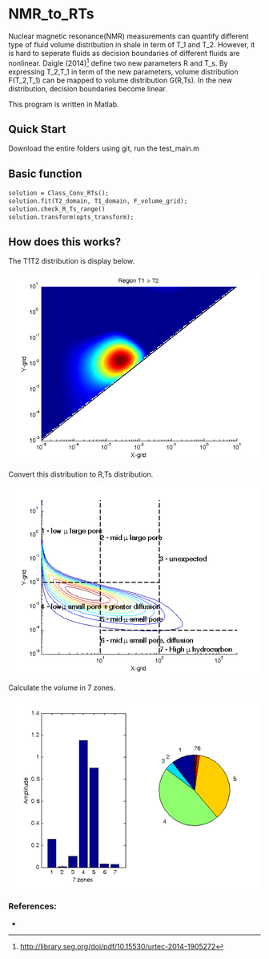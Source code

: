 # NMR_to_RTs
Nuclear magnetic resonance(NMR) measurements can quantify different type of fluid volume distribution in shale in term of T_1 and T_2. However, it is hard to seperate fluids as decision boundaries of different fluids are nonlinear. Daigle (2014)[^Hugh_2014] define two new parameters R and T_s. By expressing T_2,T_1 in term of the new parameters, volume distribution F(T_2,T_1) can be mapped to volume distribution G(R,Ts). In the new distribution, decision boundaries become linear. 

This program is written in Matlab. 
      
## Quick Start
Download the entire folders using git, run the test_main.m  

## Basic function
```
solution = Class_Conv_RTs();
solution.fit(T2_domain, T1_domain, F_volume_grid); 
solution.check_R_Ts_range()
solution.transform(opts_transform);

```


## How does this works?

The T1T2 distribution is display below. 
 
![1](figs/T1T2.png)

Convert this distribution to R,Ts distribution.

![2](figs/RTs_contour.png)

Calculate the volume in 7 zones. 

![3](figs/RTS_pie_bar.png)

### References:
* [^Hugh_2014]:http://library.seg.org/doi/pdf/10.15530/urtec-2014-1905272

